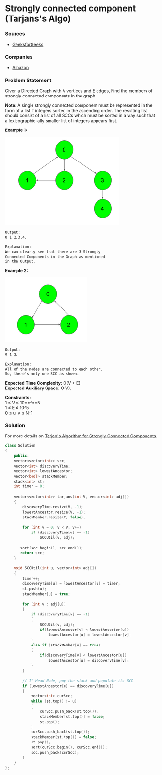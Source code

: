 # Strongly connected component \(Tarjans's Algo\)

### Sources

* [GeeksforGeeks](https://practice.geeksforgeeks.org/problems/strongly-connected-component-tarjanss-algo-1587115621/1#)

### Companies

* [Amazon](../../company-based-lists/amazon.md)

### Problem Statement

Given a Directed Graph with V vertices and E edges, Find the members of strongly connected components in the graph.

**Note:** A single strongly connected component must be represented in the form of a list if integers sorted in the ascending order. The resulting list should consist of a list of all SCCs which must be sorted in a way such that a lexicographic-ally smaller list of integers appears first.

  
 **Example 1:**

![](../../.gitbook/assets/image%20%2827%29.png)

```text
Output:
0 1 2,3,4,

Explanation:
We can clearly see that there are 3 Strongly
Connected Components in the Graph as mentioned
in the Output.
```

**Example 2:**

![](../../.gitbook/assets/image%20%2831%29.png)

```text
Output:
0 1 2,

Explanation:
All of the nodes are connected to each other.
So, there's only one SCC as shown.
```

**Expected Time Complexity:** O\(V + E\).  
**Expected Auxiliary Space:** O\(V\).

**Constraints:**  
 1 ≤ V  ≤ 10**^**5  
 1 ≤ E  ≤ 10^5  
 0 ≤ u, v ≤ N-1

### Solution

For more details on [Tarjan's Algorithm for Strongly Connected Components](../../data-structures/graphs/graph-algorithms/tarjans-algorithm-for-strongly-connected-components.md).

```cpp
class Solution
{
	public:
	vector<vector<int>> scc;
	vector<int> discoveryTime;
	vector<int> lowestAncestor;
	vector<bool> stackMember;
	stack<int> st;
	int timer = 0;

    vector<vector<int>> tarjans(int V, vector<int> adj[])
    {
        discoveryTime.resize(V, -1);
        lowestAncestor.resize(V, -1);
        stackMember.resize(V, false);

        for (int v = 0; v < V; v++)
            if (discoveryTime[v] == -1)
                SCCUtil(v, adj);
                
       sort(scc.begin(), scc.end());
       return scc;
    }
    
    void SCCUtil(int u, vector<int> adj[])
    {
        timer++;
        discoveryTime[u] = lowestAncestor[u] = timer;
        st.push(u);
        stackMember[u] = true;
 
        for (int v : adj[u])
        {
            if (discoveryTime[v] == -1)
            {
                SCCUtil(v, adj);
                if(lowestAncestor[v] < lowestAncestor[u])
                    lowestAncestor[u] = lowestAncestor[v];
            }
            else if (stackMember[v] == true)
            {
                if(discoveryTime[v] < lowestAncestor[u])
                    lowestAncestor[u] = discoveryTime[v];
            }
        }
 
        // If Head Node, pop the stack and populate its SCC
        if (lowestAncestor[u] == discoveryTime[u])
        {
            vector<int> curScc;
            while (st.top() != u)
            {
                curScc.push_back(st.top());
                stackMember[st.top()] = false;
                st.pop();
            }
            curScc.push_back(st.top());
            stackMember[st.top()] = false;
            st.pop();
            sort(curScc.begin(), curScc.end());
            scc.push_back(curScc);
        }
    }
};
```

